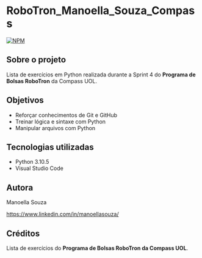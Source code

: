 # RoboTron_Manoella_Souza_Compass
[![NPM](https://img.shields.io/npm/l/react)](https://github.com/manoellasouza/RoboTron_-Manoella_Souza-_Compass/blob/main/LICENSE) 

## Sobre o projeto

Lista de exercícios em Python realizada durante a Sprint 4 do **Programa de Bolsas RoboTron** da Compass UOL. 

## Objetivos 
- Reforçar conhecimentos de Git e GitHub 
- Treinar lógica e sintaxe com Python
- Manipular arquivos com Python

## Tecnologias utilizadas
- Python 3.10.5
- Visual Studio Code

## Autora

Manoella Souza

https://www.linkedin.com/in/manoellasouza/

## Créditos
Lista de exercícios do **Programa de Bolsas RoboTron da Compass UOL**.

